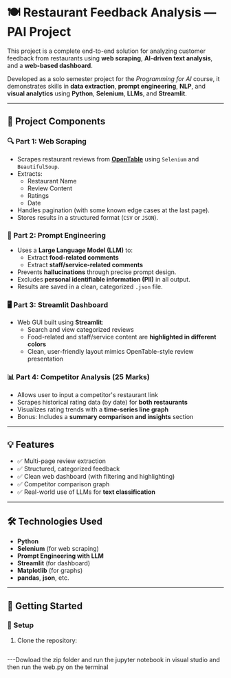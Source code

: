 # 🍽️ Restaurant Feedback Analysis — PAI Project

This project is a complete end-to-end solution for analyzing customer feedback from restaurants using **web scraping**, **AI-driven text analysis**, and a **web-based dashboard**.

Developed as a solo semester project for the *Programming for AI* course, it demonstrates skills in **data extraction**, **prompt engineering**, **NLP**, and **visual analytics** using **Python**, **Selenium**, **LLMs**, and **Streamlit**.

---

## 📌 Project Components

### 🔍 Part 1: Web Scraping

- Scrapes restaurant reviews from **[OpenTable](https://www.opentable.com)** using `Selenium` and `BeautifulSoup`.
- Extracts:
  - Restaurant Name
  - Review Content
  - Ratings
  - Date
- Handles pagination (with some known edge cases at the last page).
- Stores results in a structured format (`CSV` or `JSON`).

### 💬 Part 2: Prompt Engineering

- Uses a **Large Language Model (LLM)** to:
  - Extract **food-related comments**
  - Extract **staff/service-related comments**
- Prevents **hallucinations** through precise prompt design.
- Excludes **personal identifiable information (PII)** in all output.
- Results are saved in a clean, categorized `.json` file.

### 🖥️ Part 3: Streamlit Dashboard

- Web GUI built using **Streamlit**:
  - Search and view categorized reviews
  - Food-related and staff/service content are **highlighted in different colors**
  - Clean, user-friendly layout mimics OpenTable-style review presentation

### 📊 Part 4: Competitor Analysis (25 Marks)

- Allows user to input a competitor's restaurant link
- Scrapes historical rating data (by date) for **both restaurants**
- Visualizes rating trends with a **time-series line graph**
- Bonus: Includes a **summary comparison and insights** section

---

## 💡 Features

- ✅ Multi-page review extraction
- ✅ Structured, categorized feedback
- ✅ Clean web dashboard (with filtering and highlighting)
- ✅ Competitor comparison graph
- ✅ Real-world use of LLMs for **text classification**

---

## 🛠 Technologies Used

- **Python**
- **Selenium** (for web scraping)
- **Prompt Engineering with LLM**
- **Streamlit** (for dashboard)
- **Matplotlib** (for graphs)
- **pandas**, **json**, etc.

---

## 🏁 Getting Started

### 🔧 Setup

1. Clone the repository:
   ```bash
  ---Dowload the zip folder and run the jupyter notebook in visual studio and then run the web.py on the terminal
